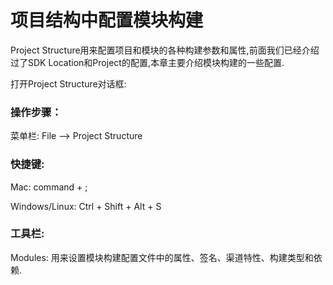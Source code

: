 # 项目结构中配置模块构建

Project Structure用来配置项目和模块的各种构建参数和属性,前面我们已经介绍过了SDK Location和Project的配置,本章主要介绍模块构建的一些配置.

打开Project Structure对话框:

### 操作步骤：

菜单栏: File —> Project Structure

### 快捷键: 

Mac: command + ; 

Windows/Linux: Ctrl + Shift + Alt + S

### 工具栏:

Modules: 用来设置模块构建配置文件中的属性、签名、渠道特性、构建类型和依赖.
